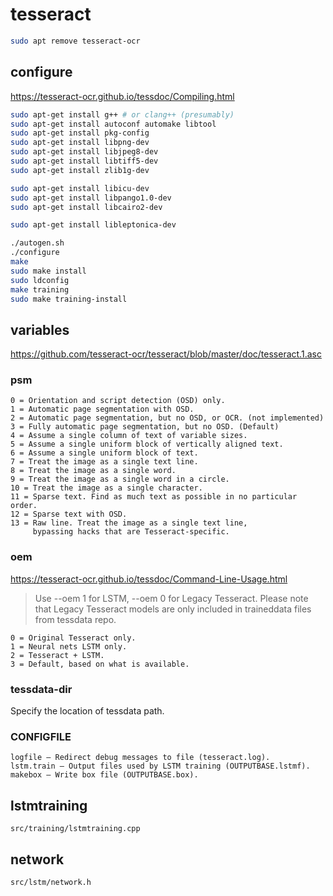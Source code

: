 # tesseract

```bash
sudo apt remove tesseract-ocr
```

## configure

<https://tesseract-ocr.github.io/tessdoc/Compiling.html>

```bash
sudo apt-get install g++ # or clang++ (presumably)
sudo apt-get install autoconf automake libtool
sudo apt-get install pkg-config
sudo apt-get install libpng-dev
sudo apt-get install libjpeg8-dev
sudo apt-get install libtiff5-dev
sudo apt-get install zlib1g-dev

sudo apt-get install libicu-dev
sudo apt-get install libpango1.0-dev
sudo apt-get install libcairo2-dev
```

```bash
sudo apt-get install libleptonica-dev
```

```bash
./autogen.sh
./configure
make
sudo make install
sudo ldconfig
make training
sudo make training-install
```

## variables

<https://github.com/tesseract-ocr/tesseract/blob/master/doc/tesseract.1.asc>

### psm

```text
0 = Orientation and script detection (OSD) only.
1 = Automatic page segmentation with OSD.
2 = Automatic page segmentation, but no OSD, or OCR. (not implemented)
3 = Fully automatic page segmentation, but no OSD. (Default)
4 = Assume a single column of text of variable sizes.
5 = Assume a single uniform block of vertically aligned text.
6 = Assume a single uniform block of text.
7 = Treat the image as a single text line.
8 = Treat the image as a single word.
9 = Treat the image as a single word in a circle.
10 = Treat the image as a single character.
11 = Sparse text. Find as much text as possible in no particular order.
12 = Sparse text with OSD.
13 = Raw line. Treat the image as a single text line,
     bypassing hacks that are Tesseract-specific.
```

### oem

<https://tesseract-ocr.github.io/tessdoc/Command-Line-Usage.html>

> Use --oem 1 for LSTM, --oem 0 for Legacy Tesseract. Please note that Legacy Tesseract models are only included in traineddata files from tessdata repo.

```text
0 = Original Tesseract only.
1 = Neural nets LSTM only.
2 = Tesseract + LSTM.
3 = Default, based on what is available.
```

### tessdata-dir

Specify the location of tessdata path.

### CONFIGFILE

```text
logfile — Redirect debug messages to file (tesseract.log).
lstm.train — Output files used by LSTM training (OUTPUTBASE.lstmf).
makebox — Write box file (OUTPUTBASE.box).
```

## lstmtraining

`src/training/lstmtraining.cpp`

## network

`src/lstm/network.h`